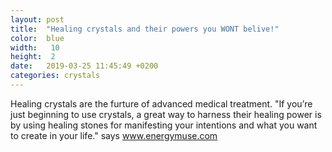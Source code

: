 ```yaml
---
layout: post
title:  "Healing crystals and their powers you WONT belive!"
color:  blue
width:   10 
height:  2
date:   2019-03-25 11:45:49 +0200
categories: crystals
---
```


Healing crystals are the furture of advanced medical treatment. "If you’re just beginning to use crystals, a great way to harness their healing power is by using healing stones for manifesting your intentions and what you want to create in your life." says www.energymuse.com
